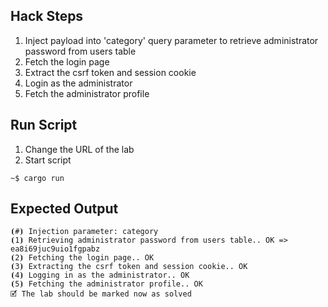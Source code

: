 ## Hack Steps

1. Inject payload into 'category' query parameter to retrieve administrator password from users table
2. Fetch the login page
3. Extract the csrf token and session cookie
4. Login as the administrator
5. Fetch the administrator profile

## Run Script

1. Change the URL of the lab
2. Start script

```
~$ cargo run
```

## Expected Output

```
⦗#⦘ Injection parameter: category
⦗1⦘ Retrieving administrator password from users table.. OK => ea8i69juc9uio1fgpabz
⦗2⦘ Fetching the login page.. OK
⦗3⦘ Extracting the csrf token and session cookie.. OK
⦗4⦘ Logging in as the administrator.. OK
⦗5⦘ Fetching the administrator profile.. OK
🗹 The lab should be marked now as solved
```
